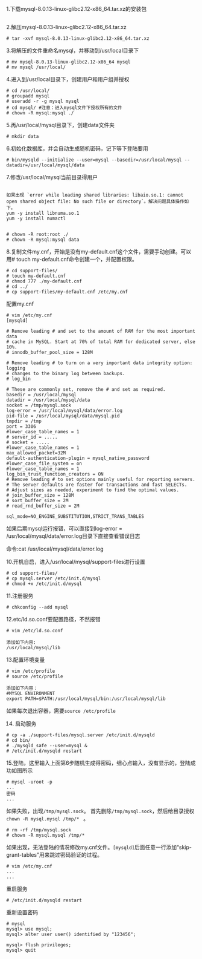 1.下载mysql-8.0.13-linux-glibc2.12-x86_64.tar.xz的安装包

```

```
2.解压mysql-8.0.13-linux-glibc2.12-x86_64.tar.xz
```
# tar -xvf mysql-8.0.13-linux-glibc2.12-x86_64.tar.xz
```
3.将解压的文件重命名mysql，并移动到/usr/local目录下

```
# mv mysql-8.0.13-linux-glibc2.12-x86_64 mysql
# mv mysql /usr/local/
```

4.进入到/usr/local目录下，创建用户和用户组并授权
```
# cd /usr/local/
# groupadd mysql
# useradd -r -g mysql mysql
# cd mysql/ #注意：进入mysql文件下授权所有的文件
# chown -R mysql:mysql ./
```

5.再/usr/local/mysql目录下，创建data文件夹
```
# mkdir data
```

6.初始化数据库，并会自动生成随机密码，记下等下登陆要用 
```
# bin/mysqld --initialize --user=mysql --basedir=/usr/local/mysql --datadir=/usr/local/mysql/data
```
7.修改/usr/local/mysql当前目录得用户 
```

如果出现 `error while loading shared libraries: libaio.so.1: cannot open shared object file: No such file or directory`。解决问题具体操作如下。
yum -y install libnuma.so.1
yum -y install numactl
```



```

# chown -R root:root ./
# chown -R mysql:mysql data
```
8.复制文件my.cnf，开始是没有my-default.cnf这个文件，需要手动创建。可以用# touch my-default.cnf命令创建一个，并配置权限。 
```
# cd support-files/
# touch my-default.cnf
# chmod 777 ./my-default.cnf 
# cd ../
# cp support-files/my-default.cnf /etc/my.cnf
```
配置my.cnf 

```
# vim /etc/my.cnf 
[mysqld]
 
# Remove leading # and set to the amount of RAM for the most important data
# cache in MySQL. Start at 70% of total RAM for dedicated server, else 10%.
# innodb_buffer_pool_size = 128M
 
# Remove leading # to turn on a very important data integrity option: logging
# changes to the binary log between backups.
# log_bin
 
# These are commonly set, remove the # and set as required.
basedir = /usr/local/mysql
datadir = /usr/local/mysql/data
socket = /tmp/mysql.sock
log-error = /usr/local/mysql/data/error.log
pid-file = /usr/local/mysql/data/mysql.pid
tmpdir = /tmp
port = 3306
#lower_case_table_names = 1
# server_id = .....
# socket = .....
#lower_case_table_names = 1
max_allowed_packet=32M
default-authentication-plugin = mysql_native_password
#lower_case_file_system = on
#lower_case_table_names = 1
log_bin_trust_function_creators = ON
# Remove leading # to set options mainly useful for reporting servers.
# The server defaults are faster for transactions and fast SELECTs.
# Adjust sizes as needed, experiment to find the optimal values.
# join_buffer_size = 128M
# sort_buffer_size = 2M
# read_rnd_buffer_size = 2M 
 
sql_mode=NO_ENGINE_SUBSTITUTION,STRICT_TRANS_TABLES
```
如果后期mysql运行报错，可以直接到log-error = /usr/local/mysql/data/error.log目录下直接查看错误日志

命令:cat /usr/local/mysql/data/error.log


10.开机自启，进入/usr/local/mysql/support-files进行设置
```
# cd support-files/
# cp mysql.server /etc/init.d/mysql 
# chmod +x /etc/init.d/mysql
```
11.注册服务 
```
# chkconfig --add mysql
```

12.etc/ld.so.conf要配置路径，不然报错 

```
# vim /etc/ld.so.conf
 
添加如下内容:
/usr/local/mysql/lib
```

13.配置环境变量

```
# vim /etc/profile
# source /etc/profile
 
添加如下内容：
#MYSQL ENVIRONMENT
export PATH=$PATH:/usr/local/mysql/bin:/usr/local/mysql/lib
```
如果每次退出容器，需要`source /etc/profile`

14. 启动服务
```
# cp -a ./support-files/mysql.server /etc/init.d/mysqld
# cd bin/
# ./mysqld_safe --user=mysql &
# /etc/init.d/mysqld restart
```

15.登陆，这里输入上面第6步随机生成得密码，细心点输入，没有显示的，登陆成功如图所示 
```
# mysql -uroot -p
... 
密码
...
```

如果失败，出现`/tmp/mysql.sock`。 首先删除`/tmp/mysql.sock`，然后给目录授权 `chown -R mysql.mysql /tmp/* ` 。

```
# rm -rf /tmp/mysql.sock
# chown -R mysql.mysql /tmp/*
```
如果出现，无法登陆的情况修改my.cnf文件。`[mysqld]`后面任意一行添加“skip-grant-tables”用来跳过密码验证的过程。

```
# vim /etc/my.cnf
...
...
```

重启服务
```
# /etc/init.d/mysqld restart
```

重新设置密码
```
# mysql
mysql> use mysql;
mysql> alter user user() identified by "123456";

mysql> flush privileges;
mysql> quit
```



